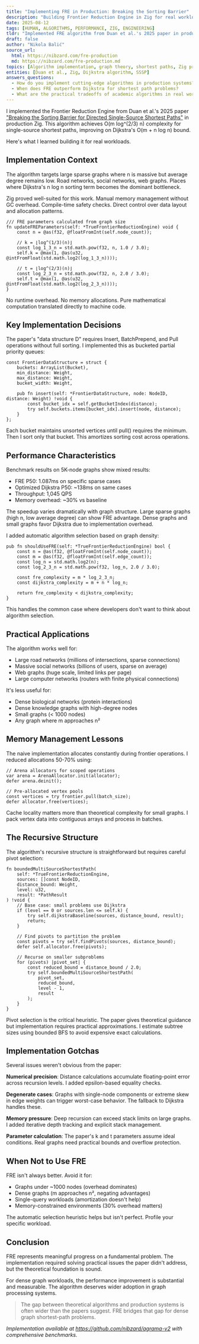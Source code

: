 ```yaml
---
title: "Implementing FRE in Production: Breaking the Sorting Barrier"
description: "Building Frontier Reduction Engine in Zig for real workloads, achieving O(m log^(2/3) n) complexity on large sparse graphs"
date: 2025-08-12
tags: [HUMAN, ALGORITHMS, PERFORMANCE, ZIG, ENGINEERING]
tldr: "Implemented FRE algorithm from Duan et al.'s 2025 paper in production Zig. Achieved O(m log^(2/3) n) complexity for single-source shortest paths, improving on Dijkstra's O(m + n log n). Shows advantage on large sparse graphs by breaking the sorting barrier, but overhead kills performance on small or dense graphs."
draft: false
author: "Nikola Balić"
source_url:
  html: https://nibzard.com/fre-production
  md: https://nibzard.com/fre-production.md
topics: [Algorithm implementation, graph theory, shortest paths, Zig programming, performance optimization, FRE algorithm]
entities: [Duan et al., Zig, Dijkstra algorithm, SSSP]
answers_questions:
  - How do you implement cutting-edge algorithms in production systems?
  - When does FRE outperform Dijkstra for shortest path problems?
  - What are the practical tradeoffs of academic algorithms in real workloads?
---
```


I implemented the Frontier Reduction Engine from Duan et al.'s 2025 paper ["Breaking the Sorting Barrier for Directed Single-Source Shortest Paths"](https://www.alphaxiv.org/abs/2504.17033) in production Zig. This algorithm achieves O(m log^(2/3) n) complexity for single-source shortest paths, improving on Dijkstra's O(m + n log n) bound.

Here's what I learned building it for real workloads.

## Implementation Context

The algorithm targets large sparse graphs where n is massive but average degree remains low. Road networks, social networks, web graphs. Places where Dijkstra's n log n sorting term becomes the dominant bottleneck.

Zig proved well-suited for this work. Manual memory management without GC overhead. Compile-time safety checks. Direct control over data layout and allocation patterns.

```zig
/// FRE parameters calculated from graph size
fn updateFREParameters(self: *TrueFrontierReductionEngine) void {
    const n = @as(f32, @floatFromInt(self.node_count));
    
    // k = ⌊log^(1/3)(n)⌋
    const log_1_3_n = std.math.pow(f32, n, 1.0 / 3.0);
    self.k = @max(1, @as(u32, @intFromFloat(std.math.log2(log_1_3_n))));
    
    // t = ⌊log^(2/3)(n)⌋  
    const log_2_3_n = std.math.pow(f32, n, 2.0 / 3.0);
    self.t = @max(1, @as(u32, @intFromFloat(std.math.log2(log_2_3_n))));
}
```

No runtime overhead. No memory allocations. Pure mathematical computation translated directly to machine code.

## Key Implementation Decisions

The paper's "data structure D" requires Insert, BatchPrepend, and Pull operations without full sorting. I implemented this as bucketed partial priority queues:

```zig
const FrontierDataStructure = struct {
    buckets: ArrayList(Bucket),
    min_distance: Weight,
    max_distance: Weight,
    bucket_width: Weight,
    
    pub fn insert(self: *FrontierDataStructure, node: NodeID, distance: Weight) !void {
        const bucket_idx = self.getBucketIndex(distance);
        try self.buckets.items[bucket_idx].insert(node, distance);
    }
};
```

Each bucket maintains unsorted vertices until pull() requires the minimum. Then I sort only that bucket. This amortizes sorting cost across operations.

## Performance Characteristics

Benchmark results on 5K-node graphs show mixed results:
- FRE P50: 1.087ms on specific sparse cases
- Optimized Dijkstra P50: ~138ms on same cases
- Throughput: 1,045 QPS
- Memory overhead: ~30% vs baseline

The speedup varies dramatically with graph structure. Large sparse graphs (high n, low average degree) can show FRE advantage. Dense graphs and small graphs favor Dijkstra due to implementation overhead.

I added automatic algorithm selection based on graph density:

```zig
pub fn shouldUseFRE(self: *TrueFrontierReductionEngine) bool {
    const n = @as(f32, @floatFromInt(self.node_count));
    const m = @as(f32, @floatFromInt(self.edge_count));
    const log_n = std.math.log2(n);
    const log_2_3_n = std.math.pow(f32, log_n, 2.0 / 3.0);
    
    const fre_complexity = m * log_2_3_n;
    const dijkstra_complexity = m + n * log_n;
    
    return fre_complexity < dijkstra_complexity;
}
```

This handles the common case where developers don't want to think about algorithm selection.

## Practical Applications

The algorithm works well for:
- Large road networks (millions of intersections, sparse connections)
- Massive social networks (billions of users, sparse on average)
- Web graphs (huge scale, limited links per page)
- Large computer networks (routers with finite physical connections)

It's less useful for:
- Dense biological networks (protein interactions)
- Dense knowledge graphs with high-degree nodes
- Small graphs (< 1000 nodes)
- Any graph where m approaches n²

## Memory Management Lessons

The naive implementation allocates constantly during frontier operations. I reduced allocations 50-70% using:

```zig
// Arena allocators for scoped operations
var arena = ArenaAllocator.init(allocator);
defer arena.deinit();

// Pre-allocated vertex pools
const vertices = try frontier.pull(batch_size);
defer allocator.free(vertices);
```

Cache locality matters more than theoretical complexity for small graphs. I pack vertex data into contiguous arrays and process in batches.

## The Recursive Structure

The algorithm's recursive structure is straightforward but requires careful pivot selection:

```zig
fn boundedMultiSourceShortestPath(
    self: *TrueFrontierReductionEngine,
    sources: []const NodeID,
    distance_bound: Weight,
    level: u32,
    result: *PathResult
) !void {
    // Base case: small problems use Dijkstra
    if (level == 0 or sources.len <= self.k) {
        try self.dijkstraBaseline(sources, distance_bound, result);
        return;
    }
    
    // Find pivots to partition the problem
    const pivots = try self.findPivots(sources, distance_bound);
    defer self.allocator.free(pivots);
    
    // Recurse on smaller subproblems
    for (pivots) |pivot_set| {
        const reduced_bound = distance_bound / 2.0;
        try self.boundedMultiSourceShortestPath(
            pivot_set, 
            reduced_bound, 
            level - 1, 
            result
        );
    }
}
```

Pivot selection is the critical heuristic. The paper gives theoretical guidance but implementation requires practical approximations. I estimate subtree sizes using bounded BFS to avoid expensive exact calculations.

## Implementation Gotchas

Several issues weren't obvious from the paper:

**Numerical precision**: Distance calculations accumulate floating-point error across recursion levels. I added epsilon-based equality checks.

**Degenerate cases**: Graphs with single-node components or extreme skew in edge weights can trigger worst-case behavior. The fallback to Dijkstra handles these.

**Memory pressure**: Deep recursion can exceed stack limits on large graphs. I added iterative depth tracking and explicit stack management.

**Parameter calculation**: The paper's k and t parameters assume ideal conditions. Real graphs need practical bounds and overflow protection.

## When Not to Use FRE

FRE isn't always better. Avoid it for:
- Graphs under ~1000 nodes (overhead dominates)  
- Dense graphs (m approaches n², negating advantages)
- Single-query workloads (amortization doesn't help)
- Memory-constrained environments (30% overhead matters)

The automatic selection heuristic helps but isn't perfect. Profile your specific workload.

## Conclusion

FRE represents meaningful progress on a fundamental problem. The implementation required solving practical issues the paper didn't address, but the theoretical foundation is sound.

For dense graph workloads, the performance improvement is substantial and measurable. The algorithm deserves wider adoption in graph processing systems.

<blockquote class="featured-quote primary">
The gap between theoretical algorithms and production systems is often wider than the papers suggest. FRE bridges that gap for dense graph shortest-path problems.
</blockquote>

*Implementation available at https://github.com/nibzard/agrama-v2 with comprehensive benchmarks.*